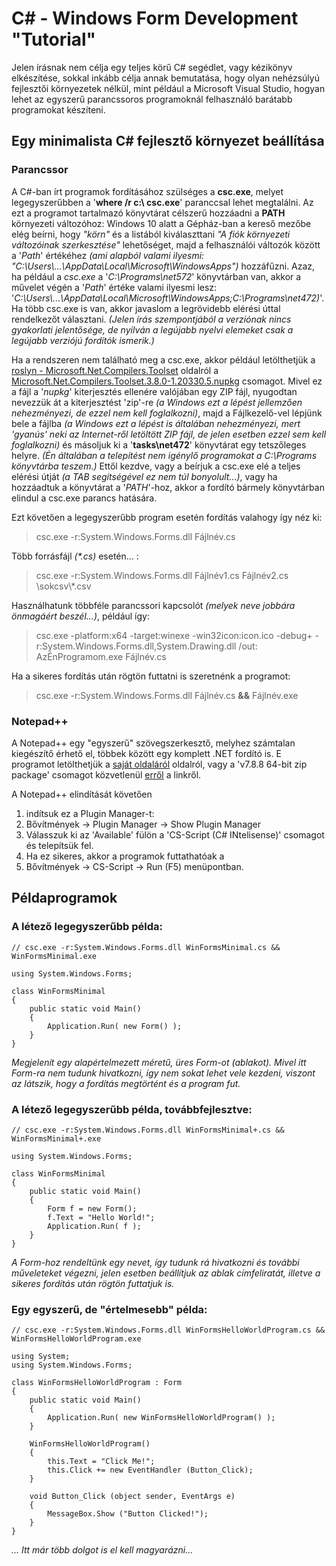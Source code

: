 # C# - Windows Form Development "Tutorial"

Jelen írásnak nem célja egy teljes körű C# segédlet, vagy kézikönyv elkészítése, sokkal inkább célja annak bemutatása, hogy olyan nehézsúlyú fejlesztői környezetek nélkül, mint például a Microsoft Visual Studio, hogyan lehet az egyszerű parancssoros programoknál felhasználó barátabb programokat készíteni.

## Egy minimalista C# fejlesztő környezet beállítása

### Parancssor

A C#-ban írt programok fordításához szülséges a **csc.exe**, melyet legegyszerűbben a '**where /r c:\ csc.exe**' paranccsal lehet megtalálni.
Az ezt a programot tartalmazó könyvtárat célszerű hozzáadni a **PATH** környezeti változóhoz: Windows 10 alatt a Gépház-ban a kereső mezőbe elég beírni, hogy *"körn"* és a listából kiválaszttani *"A fiók környezeti változóinak szerkesztése"* lehetőséget, majd a felhasználói változók között a '*Path*' értékéhez *(ami alapból valami ilyesmi: "C:\Users\\...\AppData\Local\Microsoft\WindowsApps")* hozzáfűzni. Azaz, ha például a *csc.exe* a '*C:\Programs\net572*' könyvtárban van, akkor a művelet végén a '*Path*' értéke valami ilyesmi lesz: '*C:\Users\\...\AppData\Local\Microsoft\WindowsApps;C:\Programs\net472)*'.
Ha több csc.exe is van, akkor javaslom a legrövidebb elérési úttal rendelkezőt választani. *(Jelen írás szempontjából a verziónak nincs gyakorlati jelentősége, de nyilván a legújabb nyelvi elemeket csak a legújabb verziójú fordítók ismerik.)*

Ha a rendszeren nem található meg a csc.exe, akkor például letölthetjük a [roslyn - Microsoft.Net.Compilers.Toolset](https://dotnet.myget.org/feed/roslyn/package/nuget/Microsoft.Net.Compilers.Toolset) oldalról a [Microsoft.Net.Compilers.Toolset.3.8.0-1.20330.5.nupkg](https://dotnet.myget.org/F/roslyn/api/v2/package/Microsoft.Net.Compilers.Toolset/3.8.0-1.20330.5) csomagot.
Mivel ez a fájl a '*nupkg*' kiterjesztés ellenére valójában egy ZIP fájl, nyugodtan nevezzük át a kiterjesztést 'zip'-re *(a Windows ezt a lépést jellemzően nehezményezi, de ezzel nem kell foglalkozni)*, majd a Fájlkezelő-vel lépjünk bele a fájlba *(a Windows ezt a lépést is általában nehezményezi, mert 'gyanús' neki az Internet-ről letöltött ZIP fájl, de jelen esetben ezzel sem kell foglalkozni)* és másoljuk ki a '**tasks\net472**' könyvtárat egy tetszőleges helyre. *(Én általában a telepítést nem igénylő programokat a C:\Programs könyvtárba teszem.)* Ettől kezdve, vagy a beírjuk a csc.exe elé a teljes elérési útját *(a TAB segítségével ez nem túl bonyolult...)*, vagy ha hozzáadtuk a könyvtárat a '*PATH*'-hoz, akkor a fordító bármely könyvtárban elindul a csc.exe parancs hatására.

Ezt követően a legegyszerűbb program esetén fordítás valahogy így néz ki:
>csc.exe -r:System.Windows.Forms.dll Fájlnév.cs

Több forrásfájl *(\*.cs)* esetén... :
>csc.exe -r:System.Windows.Forms.dll Fájlnév1.cs Fájlnév2.cs \sokcsv\\\*.csv

Használhatunk többféle parancssori kapcsolót *(melyek neve jobbára önmagáért beszél...)*, például így:
>csc.exe -platform:x64 -target:winexe -win32icon:icon.ico -debug+ -r:System.Windows.Forms.dll,System.Drawing.dll /out: AzÉnProgramom.exe Fájlnév.cs 

Ha a sikeres fordítás után rögtön futtatni is szeretnénk a programot:
>csc.exe -r:System.Windows.Forms.dll Fájlnév.cs **&&** Fájlnév.exe

### Notepad++

A Notepad++ egy "egyszerű" szövegszerkesztő, melyhez számtalan kiegészítő érhető el, többek között egy komplett .NET fordító is. E programot letölthetjük a [saját oldaláról](https://notepad-plus-plus.org/downloads) oldalról, vagy a 'v7.8.8 64-bit zip package' csomagot közvetlenül [erről](https://github.com/notepad-plus-plus/notepad-plus-plus/releases/download/v7.8.8/npp.7.8.8.bin.x64.zip) a linkről.

A Notepad++ elindítását követően
  1. indítsuk ez a Plugin Manager-t:
  2. Bővítmények -> Plugin Manager -> Show Plugin Manager
  3. Válasszuk ki az 'Available' fülön a 'CS-Script (C# INtelisense)' csomagot és telepítsük fel.
  4. Ha ez sikeres, akkor a programok futtathatóak a
  5. Bővítmények -> CS-Script -> Run (F5) menüpontban.

## Példaprogramok

### A létező legegyszerűbb példa:
```
// csc.exe -r:System.Windows.Forms.dll WinFormsMinimal.cs && WinFormsMinimal.exe

using System.Windows.Forms;

class WinFormsMinimal
{
    public static void Main()
    {
        Application.Run( new Form() );
    }
}
```
*Megjelenít egy alapértelmezett méretű, üres Form-ot (ablakot). Mivel itt Form-ra nem tudunk hivatkozni, így nem sokat lehet vele kezdeni, viszont az látszik, hogy a fordítás megtörtént és a program fut.*

### A létező legegyszerűbb példa, továbbfejlesztve:
```
// csc.exe -r:System.Windows.Forms.dll WinFormsMinimal+.cs && WinFormsMinimal+.exe

using System.Windows.Forms;

class WinFormsMinimal
{
    public static void Main()
    {
        Form f = new Form();
        f.Text = "Hello World!";
        Application.Run( f );
    }
}
```
*A Form-hoz rendeltünk egy nevet, így tudunk rá hivatkozni és további műveleteket végezni, jelen esetben beállítjuk az ablak címfeliratát, illetve a sikeres fordítás után rögtön futtatjuk is.*

### Egy egyszerű, de "értelmesebb" példa:
```
// csc.exe -r:System.Windows.Forms.dll WinFormsHelloWorldProgram.cs && WinFormsHelloWorldProgram.exe

using System;
using System.Windows.Forms;

class WinFormsHelloWorldProgram : Form
{
    public static void Main()
    {
        Application.Run( new WinFormsHelloWorldProgram() );
    }

    WinFormsHelloWorldProgram()
    {
        this.Text = "Click Me!";
        this.Click += new EventHandler (Button_Click);
    }

    void Button_Click (object sender, EventArgs e)
    {
        MessageBox.Show ("Button Clicked!");
    }
}
```
*... Itt már több dolgot is el kell magyarázni...*
